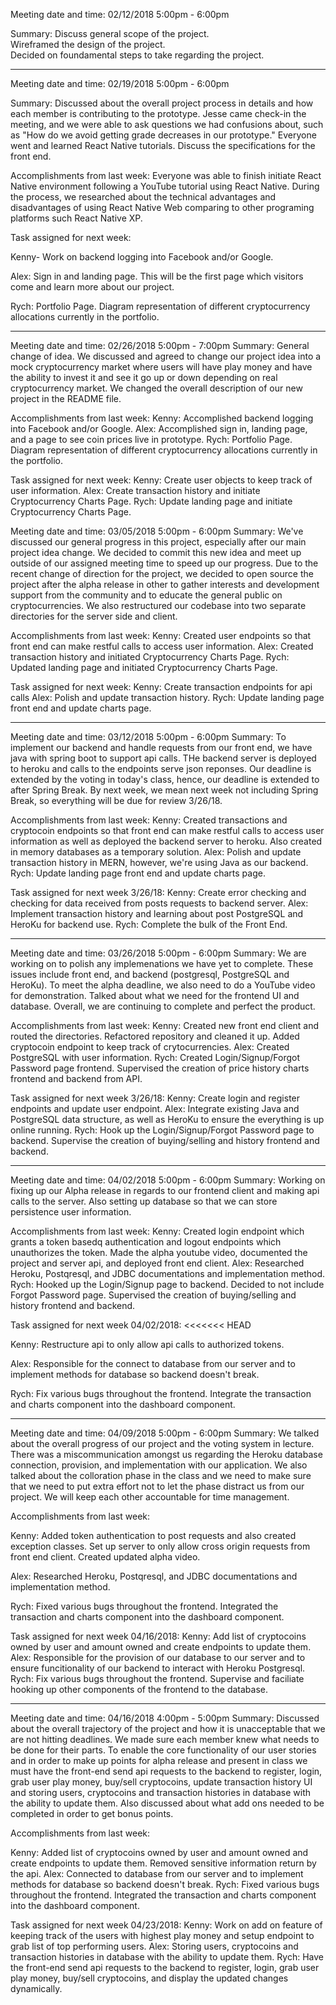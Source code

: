 
Meeting date and time: 02/12/2018 5:00pm - 6:00pm

Summary: Discuss general scope of the project.   
Wireframed the design of the project.   
Decided on foundamental steps to take regarding the project.  
     
_____________________________________________________________________________    
    
Meeting date and time: 02/19/2018 5:00pm - 6:00pm

Summary: Discussed about the overall project process in details and how each member is contributing to the prototype. Jesse came check-in the meeting, and we were able to ask questions we had confusions about, such as "How do we avoid getting grade decreases in our prototype." Everyone went and learned React Native tutorials. Discuss the specifications for the front end. 

Accomplishments from last week: Everyone was able to finish initiate React Native environment following a YouTube tutorial using React Native. During the process, we researched about the technical advantages and disadvantages of using React Native Web comparing to other programing platforms such React Native XP.

Task assigned for next week: 

Kenny- Work on backend logging into Facebook and/or Google.

Alex: Sign in and landing page. This will be the first page which visitors come and learn more about our project.

Rych: Portfolio Page. Diagram representation of different cryptocurrency allocations currently in the portfolio.

_____________________________________________________________________________    
    
Meeting date and time: 02/26/2018 5:00pm - 7:00pm
Summary: General change of idea. We discussed and agreed to change our project idea into a mock cryptocurrency market where users will have play money and have the ability to invest it and see it go up or down depending on real cryptocurrency market. We changed the overall description of our new project in the README file.

Accomplishments from last week: 
Kenny: Accomplished backend logging into Facebook and/or Google.
Alex: Accomplished sign in, landing page, and a page to see coin prices live in prototype.
Rych: Portfolio Page. Diagram representation of different cryptocurrency allocations currently in the portfolio.

Task assigned for next week: 
Kenny: Create user objects to keep track of user information.
Alex: Create transaction history and initiate Cryptocurrency Charts Page.
Rych: Update landing page and initiate Cryptocurrency Charts Page.

Meeting date and time: 03/05/2018 5:00pm - 6:00pm
Summary: We've discussed our general progress in this project, especially after our main project idea change. We decided to commit this new idea and meet up outside of our assigned meeting time to speed up our progress. Due to the recent change of direction for the project, we decided to open source the project after the alpha release in other to gather interests and development support from the community and to educate the general public on cryptocurrencies. We also restructured our codebase into two separate directories for the server side and client.

Accomplishments from last week: 
Kenny: Created user endpoints so that front end can make restful calls to access user information.
Alex: Created transaction history and initiated Cryptocurrency Charts Page.
Rych: Updated landing page and initiated Cryptocurrency Charts Page.

Task assigned for next week: 
Kenny: Create transaction endpoints for api calls
Alex: Polish and update transaction history.
Rych: Update landing page front end and update charts page.


_____________________________________________________________________________    
    
Meeting date and time: 03/12/2018 5:00pm - 6:00pm
Summary: To implement our backend and handle requests from our front end, we have java with spring boot to support api calls. THe backend server is deployed to heroku and calls to the endpoints serve json reponses. Our deadline is extended by the voting in today's class, hence, our deadline is extended to after Spring Break. By next week, we mean next week not including Spring Break, so everything will be due for review 3/26/18.

Accomplishments from last week: 
Kenny: Created transactions and cryptocoin endpoints so that front end can make restful calls to access user information as well as deployed the backend server to heroku. Also created in memory databases as a temporary solution.
Alex: Polish and update transaction history in MERN, however, we're using Java as our backend.
Rych: Update landing page front end and update charts page.

Task assigned for next week 3/26/18: 
Kenny: Create error checking and checking for data received from posts requests to backend server.
Alex: Implement transaction history and learning about post PostgreSQL and HeroKu for backend use.
Rych: Complete the bulk of the Front End.

_____________________________________________________________________________    
    
Meeting date and time: 03/26/2018 5:00pm - 6:00pm
Summary: We are working on to polish any implemenations we have yet to complete. These issues include front end, and backend (postgresql, PostgreSQL and HeroKu). To meet the alpha deadline, we also need to do a YouTube video for demonstration. Talked about what we need for the frontend UI and database. Overall, we are continuing to complete and perfect the product.

Accomplishments from last week: 
Kenny: Created new front end client and routed the directories. Refactored repository and cleaned it up. Added cryptocoin endpoint to keep track of crytocurrencies. 
Alex: Created PostgreSQL with user information.
Rych: Created Login/Signup/Forgot Password page frontend. Supervised the creation of price history charts frontend and backend from API.

Task assigned for next week 3/26/18: 
Kenny: Create login and register endpoints and update user endpoint.
Alex: Integrate existing Java and PostgreSQL data structure, as well as HeroKu to ensure the everything is up online running.
Rych: Hook up the Login/Signup/Forgot Password page to backend. Supervise the creation of buying/selling and history frontend and backend.

_____________________________________________________________________________    

Meeting date and time: 04/02/2018 5:00pm - 6:00pm
Summary: Working on fixing up our Alpha release in regards to our frontend client and making api calls to the server. Also setting up database so that we can store persistence user information.

Accomplishments from last week: 
Kenny: Created login endpoint which grants a token basedq authentication and logout endpoints which unauthorizes the token. Made the alpha youtube video, documented the project and server api, and deployed front end client.
Alex: Researched Heroku, Postqresql, and JDBC documentations and implementation method.
Rych: Hooked up the Login/Signup page to backend. Decided to not include Forgot Password page. Supervised the creation of buying/selling and history frontend and backend.

Task assigned for next week 04/02/2018: 
<<<<<<< HEAD

Kenny: Restructure api to only allow api calls to authorized tokens.

Alex: Responsible for the connect to database from our server and to implement methods for database so backend doesn't break.

Rych: Fix various bugs throughout the frontend. Integrate the transaction and charts component into the dashboard component.

_____________________________________________________________________________    

Meeting date and time: 04/09/2018 5:00pm - 6:00pm
Summary: We talked about the overall progress of our project and the voting system in lecture. There was a miscommunication amongst us regarding the Heroku database connection, provision, and implementation with our application. We also talked about the colloration phase in the class and we need to make sure that we need to put extra effort not to let the phase distract us from our project. We will keep each other accountable for time management.

Accomplishments from last week: 

Kenny: Added token authentication to post requests and also created exception classes. Set up server to only allow cross origin requests from front end client. Created updated alpha video. 

Alex: Researched Heroku, Postqresql, and JDBC documentations and implementation method.

Rych: Fixed various bugs throughout the frontend. Integrated the transaction and charts component into the dashboard component.

Task assigned for next week 04/16/2018: 
Kenny: Add list of cryptocoins owned by user and amount owned and create endpoints to update them.
Alex: Responsible for the provision of our database to our server and to ensure funcitionality of our backend to interact with Heroku Postgresql.
Rych: Fix various bugs throughout the frontend. Supervise and faciliate hooking up other components of the frontend to the database.

____________________________________________________________________________    

Meeting date and time: 04/16/2018 4:00pm - 5:00pm
Summary: Discussed about the overall trajectory of the project and how it is unacceptable that we are not hitting deadlines. We made sure each member knew what needs to be done for their parts. To enable the core functionality of our user stories and in order to make up points for alpha release and present in class we must have the front-end send api requests to the backend to register, login, grab user play money, buy/sell cryptocoins, update transaction history UI and storing users, cryptocoins and transaction histories in database with the ability to update them. Also discussed about what add ons needed to be completed in order to get bonus points.

Accomplishments from last week: 

Kenny: Added list of cryptocoins owned by user and amount owned and create endpoints to update them. Removed sensitive information return by the api. 
Alex: Connected to database from our server and to implement methods for database so backend doesn't break.
Rych: Fixed various bugs throughout the frontend. Integrated the transaction and charts component into the dashboard component.


Task assigned for next week 04/23/2018: 
Kenny: Work on add on feature of keeping track of the users with highest play money and setup endpoint to grab list of top performing users.
Alex: Storing users, cryptocoins and transaction histories in database with the ability to update them. 
Rych: Have the front-end send api requests to the backend to register, login, grab user play money, buy/sell cryptocoins, and display the updated changes dynamically.

